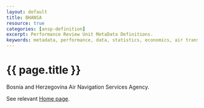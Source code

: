 ```yaml
---
layout: default
title: BHANSA
resource: true
categories: [ansp-definition]
excerpt: Performance Review Unit MetaData Definitions.
keywords: metadata, performance, data, statistics, economics, air transport, flights, europe, cost efficiency
---
```

# {{ page.title }}

Bosnia and Herzegovina Air Navigation Services Agency.

See relevant [Home page][leaf].

[leaf]: <http://www.bhansa.gov.ba/en> "{{ page.title }}"

[ACE2013]: <https://www.eurocontrol.int/sites/default/files/publication/files/ace2012-benchmarking-report.pdf> "ACE 2013 Benchmarking Report"
